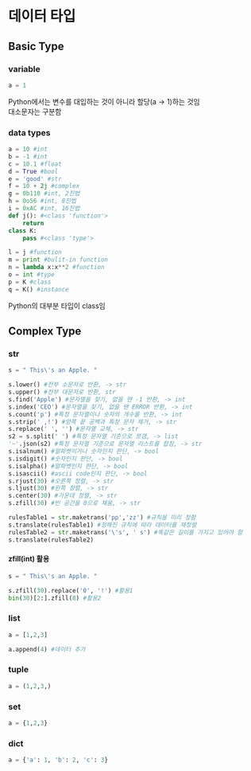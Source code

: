 # 데이터 타입

## Basic Type
### variable
```python
a = 1
```
Python에서는 변수를 대입하는 것이 아니라 할당(a → 1)하는 것임   
대소문자는 구분함

### data types
```python
a = 10 #int
b = -1 #int
c = 10.1 #float
d = True #bool
e = 'good' #str
f = 10 + 2j #complex
g = 0b110 #int, 2진법 
h = 0o56 #int, 8진법
i = 0xAC #int, 16진법
def j(): #<class 'function'>
    return
class K:
    pass #<class 'type'>

l = j #function
m = print #bulit-in function
n = lambda x:x**2 #function
o = int #type
p = K #class
q = K() #instance
```
Python의 대부분 타입이 class임 

## Complex Type
### str
```python
s = " This\'s an Apple. "

s.lower() #전부 소문자로 반환, -> str
s.upper() #전부 대문자로 반환, str
s.find('Apple') #문자열을 찾기, 없을 땐 -1 반환, -> int
s.index('CEO') #문자열을 찾기, 없을 땐 ERROR 반환, -> int
s.count('p') #특정 문자열이나 숫자의 개수를 반환, -> int
s.strip(' ,!') #양쪽 끝 공백과 특정 문자 제거, -> str
s.replace(' ', '') #문자열 교체, -> str
s2 = s.split(' ') #특정 문자열 기준으로 쪼갬, -> list
'~'.json(s2) #특정 문자열 기준으로 문자열 리스트를 합침, -> str
s.isalnum() #알파벳이거나 숫자인지 판단, -> bool
s.isdigit() #숫자인지 판단, -> bool
s.isalpha() #알파벳인지 판단, -> bool
s.isascii() #ascii code인지 판단, -> bool
s.rjust(30) #오른쪽 정렬, -> str
s.ljust(30) #왼쪽 정렬, -> str
s.center(30) #가운데 정렬, -> str
s.zfill(30) #빈 공간을 0으로 채움, -> str

rulesTable1 = str.maketrans('pp','zz') #규칙을 미리 정함
s.translate(rulesTable1) #정해진 규칙에 따라 데이터를 재정렬
rulesTable2 = str.maketrans('\'s', ' s') #똑같은 길이를 가지고 있어야 함
s.translate(rulesTable2)
```
#### zfill(int) 활용
```python
s = " This\'s an Apple. "

s.zfill(30).replace('0', '!') #활용1
bin(30)[2:].zfill(8) #활용2
```

### list
```python
a = [1,2,3]

a.append(4) #데이터 추가
```

### tuple
```python
a = (1,2,3,)


```

### set
```python
a = {1,2,3}


```

### dict
```python
a = {'a': 1, 'b': 2, 'c': 3}

```